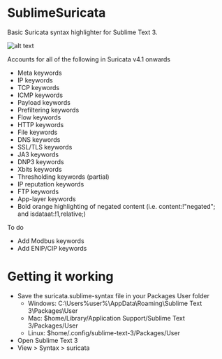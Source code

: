 # SublimeSuricata
Basic Suricata syntax highlighter for Sublime Text 3.

![alt text](https://raw.githubusercontent.com/sudosev/SublimeSuricata/master/sublimesuricata.png)

Accounts for all of the following in Suricata v4.1 onwards
- Meta keywords
- IP keywords
- TCP keywords
- ICMP keywords
- Payload keywords
- Prefiltering keywords
- Flow keywords
- HTTP keywords
- File keywords
- DNS keywords
- SSL/TLS keywords
- JA3 keywords
- DNP3 keywords
- Xbits keywords
- Thresholding keywords (partial)
- IP reputation keywords
- FTP keywords
- App-layer keywords
- Bold orange highlighting of negated content (i.e. content:!"negated"; and isdataat:!1,relative;)

To do
- Add Modbus keywords
- Add ENIP/CIP keywords

# Getting it working
- Save the suricata.sublime-syntax file in your Packages User folder
  - Windows: C:\Users\%user%\AppData\Roaming\Sublime Text 3\Packages\User
  - Mac: $home/Library/Application Support/Sublime Text 3/Packages/User
  - Linux: $home/.config/sublime-text-3/Packages/User
- Open Sublime Text 3
- View > Syntax > suricata
